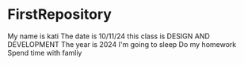 # FirstRepository
My name is kati 
The date is 10/11/24 
this class is DESIGN AND DEVELOPMENT
The year is 2024
I'm going to sleep
Do my homework
Spend time with famliy 

